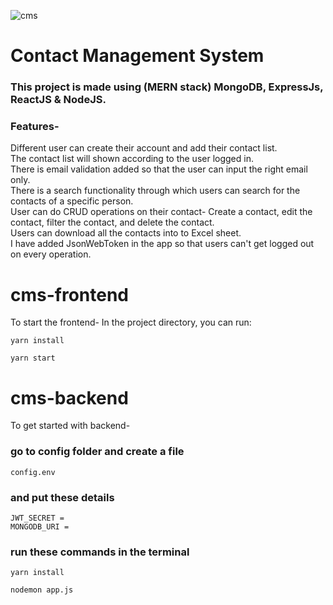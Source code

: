 ![cms](https://github.com/Sourav-Sharma-191940/Contact-Management-System-MERN/assets/60056045/101e4047-a0b5-4f2a-92dd-97f6672c2c00)
# Contact Management System

### This project is made using (MERN stack) MongoDB, ExpressJs, ReactJS & NodeJS.

### Features-
Different user can create their account and add their contact list. <br>
The contact list will shown according to the user logged in. <br>
There is email validation added so that the user can input the right email only. <br>
There is a search functionality through which users can search for the contacts of a specific person. <br>
User can do CRUD operations on their contact- Create a contact, edit the contact, filter the contact, and delete the contact. <br>
Users can download all the contacts into to Excel sheet. <br>
I have added JsonWebToken in the app so that users can't get logged out on every operation. <br>




# cms-frontend

To start the frontend-
In the project directory, you can run:

```
yarn install
```
```
yarn start
```


# cms-backend
To get started with backend-

### go to config folder and create a file
```
config.env
```

### and put these details
```
JWT_SECRET =
MONGODB_URI =
```

### run these commands in the terminal
```
yarn install
```

```
nodemon app.js
```

